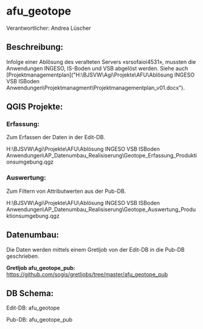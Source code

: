 # afu_geotope

Verantwortlicher: Andrea Lüscher

## Beschreibung:
Infolge einer Ablösung des veralteten Servers «srsofaioi4531», mussten die Anwendungen INGESO, IS-Boden und VSB abgelöst werden. Siehe auch [Projektmanagementplan]("H:\BJSVW\Agi\Projekte\AFU\Ablösung INGESO VSB ISBoden Anwendungen\Projektmanagment\Projektmanagementplan_v01.docx").

## QGIS Projekte:
### Erfassung:
Zum Erfassen der Daten in der Edit-DB.

H:\BJSVW\Agi\Projekte\AFU\Ablösung INGESO VSB ISBoden Anwendungen\AP_Datenumbau_Realisiserung\Geotope_Erfassung_Produktionsumgebung.qgz

### Auswertung:
Zum Filtern von Attributwerten aus der Pub-DB.

H:\BJSVW\Agi\Projekte\AFU\Ablösung INGESO VSB ISBoden Anwendungen\AP_Datenumbau_Realisiserung\Geotope_Auswertung_Produktionsumgebung.qgz

## Datenumbau:
Die Daten werden mittels einem Gretljob von der Edit-DB in die Pub-DB geschrieben.

**Gretljob afu_geotope_pub:** https://github.com/sogis/gretljobs/tree/master/afu_geotope_pub

## DB Schema:
Edit-DB: afu_geotope

Pub-DB: afu_geotope_pub
